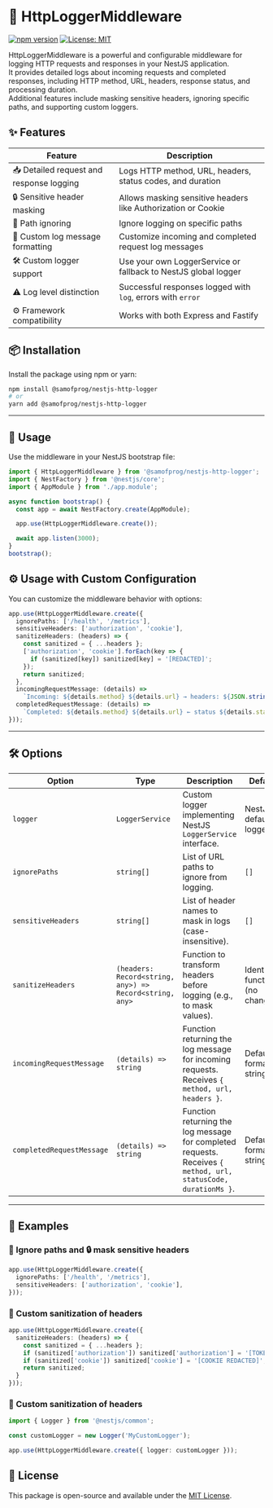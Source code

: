 # 📡 HttpLoggerMiddleware

[![npm version](https://img.shields.io/npm/v/@samofprog/nestjs-logstack.svg)](https://www.npmjs.com/package/@samofprog/nestjs-http-logger)
[![License: MIT](https://img.shields.io/badge/License-MIT-yellow.svg)](https://opensource.org/licenses/MIT)

HttpLoggerMiddleware is a powerful and configurable middleware for logging HTTP requests and responses in your NestJS
application.  
It provides detailed logs about incoming requests and completed responses, including HTTP method, URL, headers, response
status, and processing duration.  
Additional features include masking sensitive headers, ignoring specific paths, and supporting custom loggers.

## ✨ Features

| Feature                                  | Description                                                    |
|------------------------------------------|----------------------------------------------------------------|
| 📥 Detailed request and response logging | Logs HTTP method, URL, headers, status codes, and duration     |
| 🔒 Sensitive header masking              | Allows masking sensitive headers like Authorization or Cookie  |
| 🚫 Path ignoring                         | Ignore logging on specific paths                               |
| 📝 Custom log message formatting         | Customize incoming and completed request log messages          |
| 🛠 Custom logger support                 | Use your own LoggerService or fallback to NestJS global logger |
| ⚠️ Log level distinction                 | Successful responses logged with `log`, errors with `error`    |
| ⚙️ Framework compatibility               | Works with both Express and Fastify                            |

## 📦 Installation

Install the package using npm or yarn:

```bash
npm install @samofprog/nestjs-http-logger
# or
yarn add @samofprog/nestjs-http-logger
```

---

## 🚀 Usage

Use the middleware in your NestJS bootstrap file:

```typescript
import { HttpLoggerMiddleware } from '@samofprog/nestjs-http-logger';
import { NestFactory } from '@nestjs/core';
import { AppModule } from './app.module';

async function bootstrap() {
  const app = await NestFactory.create(AppModule);

  app.use(HttpLoggerMiddleware.create());

  await app.listen(3000);
}
bootstrap();
```

## ⚙️ Usage with Custom Configuration

You can customize the middleware behavior with options:

```typescript
app.use(HttpLoggerMiddleware.create({
  ignorePaths: ['/health', '/metrics'],
  sensitiveHeaders: ['authorization', 'cookie'],
  sanitizeHeaders: (headers) => {
    const sanitized = { ...headers };
    ['authorization', 'cookie'].forEach(key => {
      if (sanitized[key]) sanitized[key] = '[REDACTED]';
    });
    return sanitized;
  },
  incomingRequestMessage: (details) =>
    `Incoming: ${details.method} ${details.url} → headers: ${JSON.stringify(details.headers)}`,
  completedRequestMessage: (details) =>
    `Completed: ${details.method} ${details.url} ← status ${details.statusCode} in ${details.durationMs} ms`,
}));
```

---

## 🛠 Options

| Option                    | Type                                                    | Description                                                                                                    | Default                       |
|---------------------------|---------------------------------------------------------|----------------------------------------------------------------------------------------------------------------|-------------------------------|
| `logger`                  | `LoggerService`                                         | Custom logger implementing NestJS `LoggerService` interface.                                                   | NestJS default logger         |
| `ignorePaths`             | `string[]`                                              | List of URL paths to ignore from logging.                                                                      | `[]`                          |
| `sensitiveHeaders`        | `string[]`                                              | List of header names to mask in logs (case-insensitive).                                                       | `[]`                          |
| `sanitizeHeaders`         | `(headers: Record<string, any>) => Record<string, any>` | Function to transform headers before logging (e.g., to mask values).                                           | Identity function (no change) |
| `incomingRequestMessage`  | `(details) => string`                                   | Function returning the log message for incoming requests. Receives `{ method, url, headers }`.                 | Default formatted string      |
| `completedRequestMessage` | `(details) => string`                                   | Function returning the log message for completed requests. Receives `{ method, url, statusCode, durationMs }`. | Default formatted string      |

---

## 🧩 Examples

### 🚫 Ignore paths and 🔒 mask sensitive headers

```typescript
app.use(HttpLoggerMiddleware.create({
  ignorePaths: ['/health', '/metrics'],
  sensitiveHeaders: ['authorization', 'cookie'],
}));
```

### 🧼 Custom sanitization of headers

```typescript
app.use(HttpLoggerMiddleware.create({
  sanitizeHeaders: (headers) => {
    const sanitized = { ...headers };
    if (sanitized['authorization']) sanitized['authorization'] = '[TOKEN REDACTED]';
    if (sanitized['cookie']) sanitized['cookie'] = '[COOKIE REDACTED]';
    return sanitized;
  }
}));
```

### 🧼 Custom sanitization of headers

```typescript
import { Logger } from '@nestjs/common';

const customLogger = new Logger('MyCustomLogger');

app.use(HttpLoggerMiddleware.create({ logger: customLogger }));

```

## 📄 License

This package is open-source and available under the [MIT License](https://mit-license.org/).